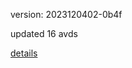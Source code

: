 version: 2023120402-0b4f

updated 16 avds

[details](https://github.com/0x74f917491bfa7ebfa379/ali_avd_db/blob/master/change_log/2023/12/04/02/0b4f.txt)